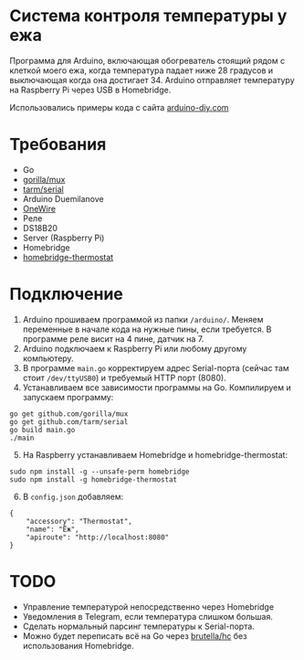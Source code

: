 # Система контроля температуры у ежа
Программа для Arduino, включающая обогреватель стоящий рядом с клеткой моего ежа, когда температура падает ниже 28 градусов и выключающая когда она достигает 34. Arduino отправляет температуру на Raspberry Pi через USB в Homebridge.

Использовались примеры кода с сайта [arduino-diy.com](http://arduino-diy.com/arduino-tsifrovoy-datchik-temperatury-DS18B20)

# Требования
- Go
- [gorilla/mux](https://github.com/gorilla/mux)
- [tarm/serial](https://github.com/tarm/serial)
- Arduino Duemilanove
- [OneWire](https://github.com/PaulStoffregen/OneWire)
- Реле
- DS18B20
- Server (Raspberry Pi)
- Homebridge
- [homebridge-thermostat](https://github.com/PJCzx/homebridge-thermostat)

# Подключение
1. Arduino прошиваем программой из папки `/arduino/`. Меняем переменные в начале кода на нужные пины, если требуется. В программе реле висит на 4 пине, датчик на 7.
2. Arduino подключаем к Raspberry Pi или любому другому компьютеру.
3. В программе `main.go` корректируем адрес Serial-порта (сейчас там стоит `/dev/ttyUSB0`) и требуемый HTTP порт (8080).
4. Устанавливаем все зависимости программы на Go. Компилируем и запускаем программу:
```
go get github.com/gorilla/mux
go get github.com/tarm/serial
go build main.go
./main
```
5. На Raspberry устанавливаем Homebridge и homebridge-thermostat:
 ```
sudo npm install -g --unsafe-perm homebridge
sudo npm install -g homebridge-thermostat
 ```
6. В `config.json` добавляем:
```   
{
    "accessory": "Thermostat",
    "name": "Ёж",
    "apiroute": "http://localhost:8080"
}
```
# TODO
- Управление температурой непосредственно через Homebridge
- Уведомления в Telegram, если температура слишком большая.
- Сделать нормальный парсинг температуры к Serial-порта.
- Можно будет переписать всё на Go через [brutella/hc](https://github.com/brutella/hc) без использования Homebridge.